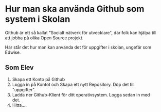 Hur man ska använda Github som system i Skolan
==============================================

Github är ett så kallat "Socialt nätverk för utvecklare", där folk kan hjälpa till att jobba på olika Open Source projekt.

Här står det hur man kan använda det för uppgifter i skolan, ungefär som Edwise.



## Som Elev

1. Skapa ett Konto på Github
2. Logga in på Kontot och Skapa ett nytt Repository. Döp det till "uppgifter".
3. Ladda ner Github-Klient för ditt operativsystem. Logga sedan in med det.
4. Hitta....
